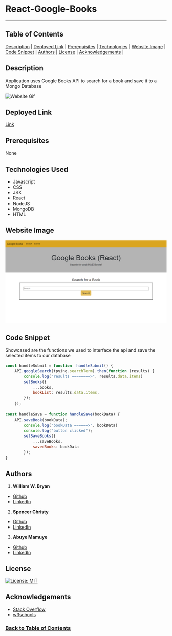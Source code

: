 # React-Google-Books

----------------------

## Table of Contents

[Description](#Description) |
[Deployed Link](#Deployed-Link) |
[Prerequisites](#Prerequisites) |
[Technologies](#Technologies-Used) |
[Website Image](#Website-Image) |
[Code Snippet](#Code-Snippet) |
[Authors](#Authors) |
[License](#License) |
[Acknowledgements](#Acknowledgements) |

## Description

Application uses Google Books API to search for a book and save it to a Mongo Database

![Website Gif](./client/public/websiteGIF.gif)

## Deployed Link

[Link](https://react-googlebooksapi-search.herokuapp.com/)

## Prerequisites

None

## Technologies Used

- Javascript
- CSS
- JSX
- React
- NodeJS
- MongoDB
- HTML

## Website Image

![Website Image](./client/public/website.png)

## Code Snippet

Showcased are the functions we used to interface the api and save the selected items to our database

```Javascript
const handleSubmit = function  handleSubmit() {
    API.googleSearch(tpying.searchTerm).then(function (results) {
        console.log("results ========>", results.data.items)
        setBooks({
            ...books,
            bookList: results.data.items,
        });
    });

const handleSave = function handleSave(bookData) {
    API.saveBook(bookData);
        console.log("bookData ======>", bookData)
        console.log("button clicked");
        setSaveBooks({
            ...saveBooks,
            savedBooks: bookData
        });
}
```

## Authors

1. **William W. Bryan**

- [Github](https://github.com/WeiLiBryan)
- [LinkedIn](https://www.linkedin.com/in/william-bryan-72730019a/)

2. **Spencer Christy**

- [Github](https://github.com/spenrad)
- [LinkedIn](https://www.linkedin.com/in/spencer-christy/)

3. **Abuye Mamuye**

- [Github](https://github.com/AbuyeM1)
- [LinkedIn](https://www.linkedin.com/in/abuye-mamuye-5a49921b0/)

## License

[![License: MIT](https://img.shields.io/badge/License-MIT-yellow.svg)](https://opensource.org/licenses/MIT)

## Acknowledgements

- [Stack Overflow](https://stackoverflow.com)
- [w3schools](https://w3schools.com)

### [Back to Table of Contents](#table-of-contents)
